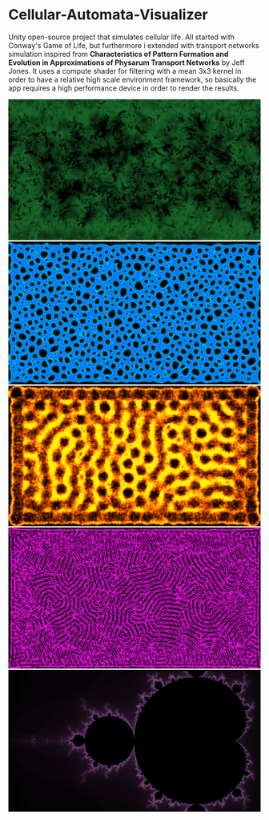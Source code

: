 # Cellular-Automata-Visualizer
Unity open-source project that simulates cellular life. All started with Conway's Game of Life, but furthermore i extended with transport networks simulation inspired from
**Characteristics of Pattern Formation and Evolution in Approximations of __Physarum__ Transport Networks** by Jeff Jones. It uses a compute shader for filtering with
a mean 3x3 kernel in order to have a relative high scale environment framework, so basically the app requires a high performance device in order to render the results.

![img0](neurons.png)
![img1](mold.png)
![img2](honeycomb.png)
![img3](stripes.png)
![img4](fractal.png)